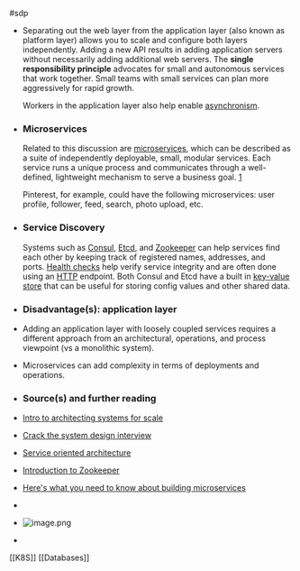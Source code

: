 
#sdp
- Separating out the web layer from the application layer (also known as platform layer) allows you to scale and configure both layers independently. Adding a new API results in adding application servers without necessarily adding additional web servers. The **single responsibility principle** advocates for small and autonomous services that work together. Small teams with small services can plan more aggressively for rapid growth.
  
  Workers in the application layer also help enable [asynchronism](https://github.com/donnemartin/system-design-primer?tab=readme-ov-file#asynchronism).
- ### Microservices
  
  Related to this discussion are [microservices](https://en.wikipedia.org/wiki/Microservices), which can be described as a suite of independently deployable, small, modular services. Each service runs a unique process and communicates through a well-defined, lightweight mechanism to serve a business goal. [1](https://smartbear.com/learn/api-design/what-are-microservices)
  
  Pinterest, for example, could have the following microservices: user profile, follower, feed, search, photo upload, etc.
- ### Service Discovery
  
  Systems such as [Consul](https://www.consul.io/docs/index.html), [Etcd](https://coreos.com/etcd/docs/latest), and [Zookeeper](http://www.slideshare.net/sauravhaloi/introduction-to-apache-zookeeper) can help services find each other by keeping track of registered names, addresses, and ports. [Health checks](https://www.consul.io/intro/getting-started/checks.html) help verify service integrity and are often done using an [HTTP](https://github.com/donnemartin/system-design-primer?tab=readme-ov-file#hypertext-transfer-protocol-http) endpoint. Both Consul and Etcd have a built in [key-value store](https://github.com/donnemartin/system-design-primer?tab=readme-ov-file#key-value-store) that can be useful for storing config values and other shared data.
- ### Disadvantage(s): application layer

- Adding an application layer with loosely coupled services requires a different approach from an architectural, operations, and process viewpoint (vs a monolithic system).
- Microservices can add complexity in terms of deployments and operations.
- ### Source(s) and further reading

- [Intro to architecting systems for scale](http://lethain.com/introduction-to-architecting-systems-for-scale)
- [Crack the system design interview](http://www.puncsky.com/blog/2016-02-13-crack-the-system-design-interview)
- [Service oriented architecture](https://en.wikipedia.org/wiki/Service-oriented_architecture)
- [Introduction to Zookeeper](http://www.slideshare.net/sauravhaloi/introduction-to-apache-zookeeper)
- [Here's what you need to know about building microservices](https://cloudncode.wordpress.com/2016/07/22/msa-getting-started/)
-
- ![image.png](Notes/assets/image_1739979613708_0)
- 
[[K8S]]
[[Databases]]
